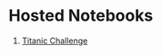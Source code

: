 # Hosted Notebooks

1. [Titanic Challenge](http://nbviewer.jupyter.org/github/prakhar21/100-Days-of-ML/blob/master/day8/Titanic.ipynb)
